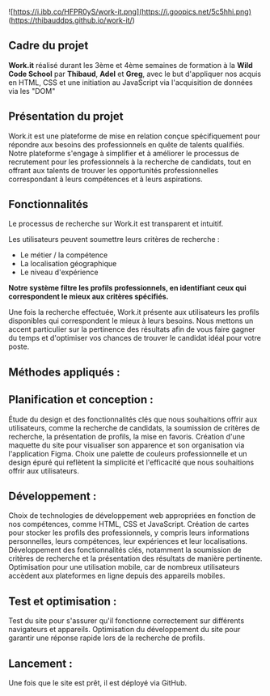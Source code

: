 ![https://i.ibb.co/HFPR0yS/work-it.png](https://i.goopics.net/5c5hhi.png)
(https://thibauddps.github.io/work-it/)


## Cadre du projet
__Work.it__ réalisé durant les 3ème et 4ème semaines de formation à la **Wild Code School** par **Thibaud**, **Adel** et **Greg**, avec le but d'appliquer nos acquis en HTML, CSS et une initiation au JavaScript via l'acquisition de données via les "DOM"

## Présentation du projet

Work.it est une plateforme de mise en relation conçue spécifiquement pour répondre aux besoins des professionnels en quête de talents qualifiés. 
Notre plateforme s'engage à simplifier et à améliorer le processus de recrutement pour les professionnels à la recherche de candidats, tout en offrant aux talents de trouver les opportunités professionnelles correspondant à leurs compétences et à leurs aspirations.

## Fonctionnalités 

Le processus de recherche sur Work.it est transparent et intuitif. 

Les utilisateurs peuvent soumettre leurs critères de recherche :
 - Le métier / la compétence
 - La localisation géographique
 - Le niveau d'expérience

**Notre système filtre les profils professionnels, en identifiant ceux qui correspondent le mieux aux critères spécifiés.**  

Une fois la recherche effectuée, Work.it présente aux utilisateurs les profils disponibles qui correspondent le mieux à leurs besoins. Nous mettons un accent particulier sur la pertinence des résultats afin de vous faire gagner du temps et d'optimiser vos chances de trouver le candidat idéal pour votre poste.

## Méthodes appliqués :

## Planification et conception :

Étude du design et des fonctionnalités clés que nous souhaitions offrir aux utilisateurs, comme la recherche de candidats, la soumission de critères de recherche, la présentation de profils, la mise en favoris.
Création d'une maquette du site pour visualiser son apparence et son organisation via l'application Figma.
Choix une palette de couleurs professionnelle et un design épuré qui reflètent la simplicité et l'efficacité que nous souhaitions offrir aux utilisateurs.

## Développement :

Choix de technologies de développement web appropriées en fonction de nos compétences, comme HTML, CSS et JavaScript.
Création de cartes pour stocker les profils des professionnels, y compris leurs informations personnelles, leurs compétences, leur expériences et leur localisations.
Développement des fonctionnalités clés, notamment la soumission de critères de recherche et la présentation des résultats de manière pertinente.
Optimisation pour une utilisation mobile, car de nombreux utilisateurs accèdent aux plateformes en ligne depuis des appareils mobiles.

## Test et optimisation :

Test du site pour s'assurer qu'il fonctionne correctement sur différents navigateurs et appareils.
Optimisation du développement du site pour garantir une réponse rapide lors de la recherche de profils.

## Lancement :

Une fois que le site est prêt, il est déployé via GitHub.
